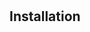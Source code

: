 #

## Installation


<!-- Generate DH parameters, used to derive 

openssl dhparam -outform PEM 128 -->